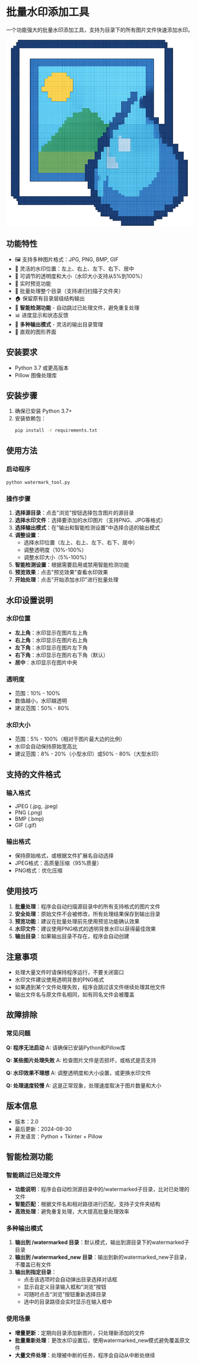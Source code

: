 # 批量水印添加工具

一个功能强大的批量水印添加工具，支持为目录下的所有图片文件快速添加水印。

![logo](./imgAddWatermark.png)

## 功能特性

- 🖼️ 支持多种图片格式：JPG, PNG, BMP, GIF
- 🎯 灵活的水印位置：左上、右上、左下、右下、居中
- 🔧 可调节的透明度和大小（水印大小支持从5%到100%）
- 👀 实时预览功能
- 📁 批量处理整个目录（支持递归扫描子文件夹）
- 🏠 保留原有目录层级结构输出
- 🧠 **智能检测功能** - 自动跳过已处理文件，避免重复处理
- 📊 进度显示和状态反馈
- 📂 **多种输出模式** - 灵活的输出目录管理
- 🎨 直观的图形界面

## 安装要求

- Python 3.7 或更高版本
- Pillow 图像处理库

## 安装步骤

1. 确保已安装 Python 3.7+
2. 安装依赖包：
   ```bash
   pip install -r requirements.txt
   ```

## 使用方法

### 启动程序
```bash
python watermark_tool.py
```

### 操作步骤

1. **选择源目录**：点击"浏览"按钮选择包含图片的源目录
2. **选择水印文件**：选择要添加的水印图片（支持PNG、JPG等格式）
3. **选择输出模式**：在"输出和智能检测设置"中选择合适的输出模式
4. **调整设置**：
   - 选择水印位置（左上、右上、左下、右下、居中）
   - 调整透明度（10%-100%）
   - 调整水印大小（5%-100%）
5. **智能检测设置**：根据需要启用或禁用智能检测功能
6. **预览效果**：点击"预览效果"查看水印效果
7. **开始处理**：点击"开始添加水印"进行批量处理

## 水印设置说明

### 水印位置
- **左上角**：水印显示在图片左上角
- **右上角**：水印显示在图片右上角  
- **左下角**：水印显示在图片左下角
- **右下角**：水印显示在图片右下角（默认）
- **居中**：水印显示在图片中央

### 透明度
- 范围：10% - 100%
- 数值越小，水印越透明
- 建议范围：50% - 80%

### 水印大小
- 范围：5% - 100%（相对于图片最大边的比例）
- 水印会自动保持原始宽高比
- 建议范围：8% - 20%（小型水印）或50% - 80%（大型水印）

## 支持的文件格式

### 输入格式
- JPEG (.jpg, .jpeg)
- PNG (.png)
- BMP (.bmp)
- GIF (.gif)

### 输出格式
- 保持原始格式，或根据文件扩展名自动选择
- JPEG格式：高质量压缩（95%质量）
- PNG格式：优化压缩

## 使用技巧

1. **批量处理**：程序会自动扫描源目录中的所有支持格式的图片文件
2. **安全处理**：原始文件不会被修改，所有处理结果保存到输出目录
3. **预览功能**：建议在批量处理前先使用预览功能确认效果
4. **水印文件**：建议使用PNG格式的透明背景水印以获得最佳效果
5. **输出目录**：如果输出目录不存在，程序会自动创建

## 注意事项

- 处理大量文件时请保持程序运行，不要关闭窗口
- 水印文件建议使用透明背景的PNG格式
- 如果遇到某个文件处理失败，程序会跳过该文件继续处理其他文件
- 输出文件名与原文件名相同，如有同名文件会被覆盖

## 故障排除

### 常见问题

**Q: 程序无法启动**
A: 请确保已安装Python和Pillow库

**Q: 某些图片处理失败**
A: 检查图片文件是否损坏，或格式是否支持

**Q: 水印效果不理想**
A: 调整透明度和大小设置，或更换水印文件

**Q: 处理速度较慢**
A: 这是正常现象，处理速度取决于图片数量和大小

## 版本信息

- 版本：2.0
- 最后更新：2024-08-30
- 开发语言：Python + Tkinter + Pillow


## 智能检测功能

### 智能跳过已处理文件
- **功能说明**：程序会自动检测源目录中的/watermarked子目录，比对已处理的文件
- **智能匹配**：根据文件名和相对路径进行匹配，支持子文件夹结构
- **高效处理**：避免重复处理，大大提高批量处理效率

### 多种输出模式
1. **输出到 /watermarked 目录**：默认模式，输出到源目录下的watermarked子目录
2. **输出到 /watermarked_new 目录**：输出到新的watermarked_new子目录，不覆盖已有文件
3. **输出到指定目录**：
   - 点击该选项时会自动弹出目录选择对话框
   - 显示自定义目录输入框和“浏览”按钮
   - 可随时点击“浏览”按钮重新选择目录
   - 选中的目录路径会实时显示在输入框中

### 使用场景
- **增量更新**：定期向目录添加新图片，只处理新添加的文件
- **批量重新处理**：更改水印设置后，使用watermarked_new模式避免覆盖原文件
- **大量文件处理**：处理被中断的任务，程序会自动从中断处继续